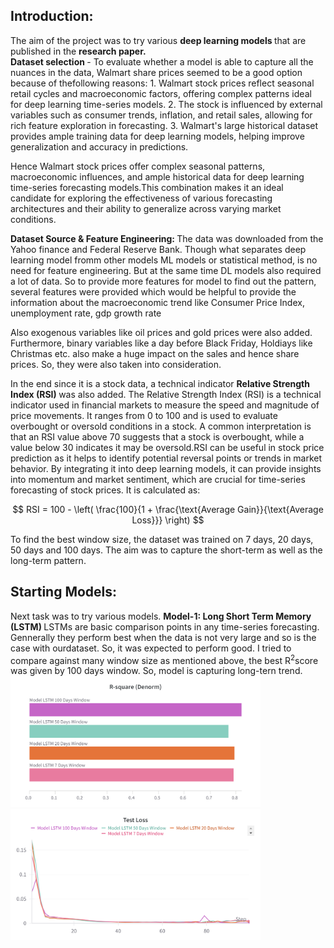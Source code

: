 <h2> Introduction: </h2>
The aim of the project was to try various <b> deep learning models </b> that are published in the <b> research paper. </b> <br/>
<b> Dataset selection </b>- To evaluate whether a model is able to capture all the nuances in the data, Walmart share prices seemed to be a good option because of thefollowing reasons:
1. Walmart stock prices reflect seasonal retail cycles and macroeconomic factors, offering complex patterns ideal for deep learning time-series models.
2. The stock is influenced by external variables such as consumer trends, inflation, and retail sales, allowing for rich feature exploration in forecasting.
3. Walmart's large historical dataset provides ample training data for deep learning models, helping improve generalization and accuracy in predictions. <br/>

Hence Walmart stock prices offer complex seasonal patterns, macroeconomic influences, and ample historical data for deep learning time-series forecasting models.This combination makes it an ideal candidate for exploring the effectiveness of various forecasting architectures and their ability to generalize across varying market conditions.

<b> Dataset Source & Feature Engineering: </b> The data was downloaded from the Yahoo finance and Federal Reserve Bank. Though what separates deep learning model fromm other models ML models or statistical method, is no need for feature engineering. But at the same time DL models also required a lot of data. 
So to provide more features for model to find out the pattern, several features were provided which would be helpful to provide the information about the macroeconomic trend like Consumer Price Index, unemployment rate, gdp growth rate    

Also exogenous variables like oil prices and gold prices were also added. Furthermore, binary variables like a day before Black Friday, Holdiays like Christmas etc. also make a huge impact on the sales and hence share prices. So, they were also taken into consideration.

In the end since it is a stock data, a technical indicator <b> Relative Strength Index (RSI) </b> was also added. The Relative Strength Index (RSI) is a technical indicator used in financial markets to measure the speed and magnitude of price movements. It ranges from 0 to 100 and is used to evaluate overbought or oversold conditions in a stock.
A common interpretation is that an RSI value above 70 suggests that a stock is overbought, while a value below 30 indicates it may be oversold.RSI can be useful in stock price prediction as it helps to identify potential reversal points or trends in market behavior. By integrating it into deep learning models, it can provide insights into momentum and market sentiment, which are crucial for time-series forecasting of stock prices.
It is calculated as:

$$
RSI = 100 - \left( \frac{100}{1 + \frac{\text{Average Gain}}{\text{Average Loss}}} \right)
$$

To find the best window size, the dataset was trained on 7 days, 20 days, 50 days and 100 days. The aim was to capture the short-term as well as the long-term pattern.   

<h2> Starting Models: </h2> Next task was to try various models.  
<b> Model-1: Long Short Term Memory (LSTM) </b> LSTMs are basic comparison points in any time-series forecasting. Gennerally they perform best when the data is not very large and so is the case with ourdataset. 
So, it was expected to perform good. I tried to compare against many window size as mentioned above, the best R<sup>2</sup>score was given by 100 days window. So, model is capturing long-tern trend. <br/>
<img src="scores_log/R-Square/R-Square (LSTM).png" alt="R2-Score LSTM Models" width=400 hight=200/>  <img src="scores_log/Test Loss/Test Loss (LSTM).png" alt="R2-Score LSTM Models" width=400 hight=200/>  
